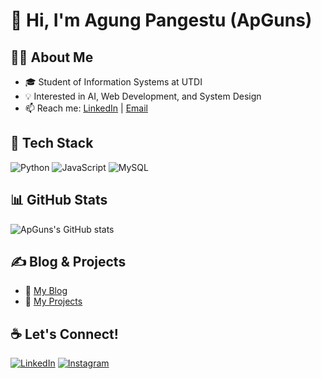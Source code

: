 # 👋 Hi, I'm Agung Pangestu (ApGuns)

## 🧑‍💻 About Me
- 🎓 Student of Information Systems at UTDI
- 💡 Interested in AI, Web Development, and System Design
- 📫 Reach me: [LinkedIn](https://linkedin.com/in/username) | [Email](mailto:yourmail@example.com)

## 🔧 Tech Stack
![Python](https://img.shields.io/badge/Python-3670A0?style=for-the-badge&logo=python&logoColor=white)
![JavaScript](https://img.shields.io/badge/JavaScript-yellow?style=for-the-badge&logo=javascript&logoColor=black)
![MySQL](https://img.shields.io/badge/MySQL-00000F?style=for-the-badge&logo=mysql&logoColor=white)

## 📊 GitHub Stats
![ApGuns's GitHub stats](https://github-readme-stats.vercel.app/api?username=apguns&show_icons=true&theme=radical)

## ✍️ Blog & Projects
- 📝 [My Blog](https://yourblog.example.com)
- 💼 [My Projects](https://github.com/apguns?tab=repositories)

## ☕ Let's Connect!
[![LinkedIn](https://img.shields.io/badge/LinkedIn-blue?style=for-the-badge&logo=linkedin&logoColor=white)](https://linkedin.com/in/username)
[![Instagram](https://img.shields.io/badge/Instagram-red?style=for-the-badge&logo=instagram&logoColor=white)](https://instagram.com/username)
